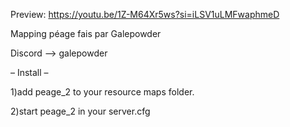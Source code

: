 Preview:
https://youtu.be/1Z-M64Xr5ws?si=iLSV1uLMFwaphmeD

Mapping péage fais par Galepowder

Discord --> galepowder

– Install –

1)add peage_2 to your resource maps folder.

2)start peage_2 in your server.cfg
